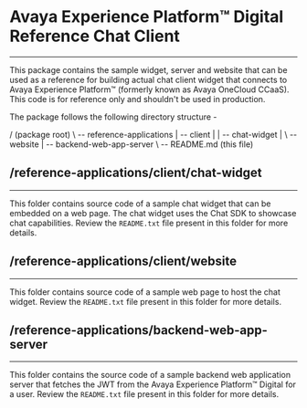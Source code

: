 # Avaya Experience Platform™ Digital Reference Chat Client
----------------------------------------------------------

This package contains the sample widget, server and website that can be used as a reference for building actual chat client widget that connects to Avaya Experience Platform™ (formerly known as Avaya OneCloud CCaaS). This code is for reference only and shouldn't be used in production.

The package follows the following directory structure - 

/ (package root)
\ -- reference-applications
    | -- client
    |   | -- chat-widget
    |   \ -- website
    | -- backend-web-app-server
    \ -- README.md (this file)


## /reference-applications/client/chat-widget
------------------------------------------------

This folder contains source code of a sample chat widget that can be embedded on a web page. The chat widget uses the Chat SDK to showcase chat capabilities. Review the `README.txt` file present in this folder for more details.

## /reference-applications/client/website
------------------------------------------------

This folder contains source code of a sample web page to host the chat widget. Review the `README.txt` file present in this folder for more details.

## /reference-applications/backend-web-app-server
------------------------------------------------

This folder contains the source code of a sample backend web application server that fetches the JWT from the Avaya Experience Platform™ Digital for a user. Review the `README.txt` file present in this folder for more details.
